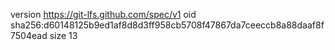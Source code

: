 version https://git-lfs.github.com/spec/v1
oid sha256:d60148125b9ed1af8d8d3ff958cb5708f47867da7ceeccb8a88daaf8f7504ead
size 13
